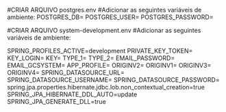 #CRIAR ARQUIVO postgres.env
#Adicionar as seguintes variáveis de ambiente:
POSTGRES_DB=
POSTGRES_USER=
POSTGRES_PASSWORD=

#CRIAR ARQUIVO system-development.env
#Adicionar as seguintes variáveis de ambiente:

SPRING_PROFILES_ACTIVE=development
PRIVATE_KEY_TOKEN=
KEY_LOGIN=
KEY=
TYPE_1=
TYPE_2=
EMAIL_PASSWORD=
EMAIL_GCSYSTEM=
APP_PROFILE=
ORIGINV2=
ORIGINV1=
ORIGINV3=
ORIGINV4=
SPRING_DATASOURCE_URL=
SPRING_DATASOURCE_USERNAME=
SPRING_DATASOURCE_PASSWORD=
spring.jpa.properties.hibernate.jdbc.lob.non_contextual_creation=true
SPRING_JPA_HIBERNATE_DDL_AUTO=update
SPRING_JPA_GENERATE_DLL=true